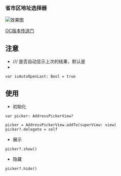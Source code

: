 ### 省市区地址选择器

![效果图](https://ws1.sinaimg.cn/large/c6a1cfeagy1fts792k4hkj20ae0il0ta.jpg)

[OC版本传送门](https://github.com/Jonhory/AddressPickerView)

## 注意 

* /// 是否自动显示上次的结果，默认是
* 
`var isAutoOpenLast: Bool = true`

## 使用

* 初始化

`var picker: AddressPickerView?`

```
picker = AddressPickerView.addTo(superView: view)
picker?.delegate = self
```

* 展示

`picker?.show()`

* 隐藏

`picker?.hide()`